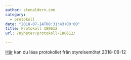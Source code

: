 ```yaml
---
author: stenaldern.com
category:
  - protokoll
date: "2018-07-14T08:31:43+00:00"
title: Protokoll 180612
url: /nyheter/protokoll-180612/

---
```

[Här](/wp-content/uploads/2018/07/Protokoll-styrelsemöte-20180612.pdf "Protokoll") kan du läsa protokollet från styrelsemötet 2018-06-12
